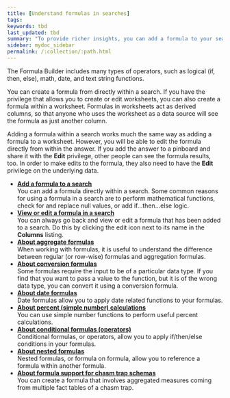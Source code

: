 ```yaml
---
title: [Understand formulas in searches]
tags:
keywords: tbd
last_updated: tbd
summary: "To provide richer insights, you can add a formula to your search. "
sidebar: mydoc_sidebar
permalink: /:collection/:path.html
---
```

The Formula Builder includes many types of operators, such as logical (if, then, else), math, date, and text string functions.

You can create a formula from directly within a search. If you have the privilege that allows you to create or edit worksheets, you can also create a formula within a worksheet. Formulas in worksheets act as derived columns, so that anyone who uses the worksheet as a data source will see the formula as just another column.

Adding a formula within a search works much the same way as adding a formula to a worksheet. However, you will be able to edit the formula directly from within the answer. If you add the answer to a pinboard and share it with the **Edit** privilege, other people can see the formula results, too. In order to make edits to the formula, they also need to have the **Edit** privilege on the underlying data.

-   **[Add a formula to a search](/admin/../complex-search/how-to-add-formula.html)**  
You can add a formula directly within a search. Some common reasons for using a formula in a search are to perform mathematical functions, check for and replace null values, or add if...then...else logic.
-   **[View or edit a formula in a search](/admin/../complex-search/edit-formula-in-answer.html)**  
You can always go back and view or edit a formula that has been added to a search. Do this by clicking the edit icon next to its name in the **Columns** listing.
-   **[About aggregate formulas](/admin/../complex-search/aggregation-formulas.html)**  
When working with formulas, it is useful to understand the difference between regular (or row-wise) formulas and aggregation formulas.
-   **[About conversion formulas](/admin/../complex-search/conversion-formulas.html)**  
Some formulas require the input to be of a particular data type. If you find that you want to pass a value to the function, but it is of the wrong data type, you can convert it using a conversion formula.
-   **[About date formulas](/advanced-search/formulas/about_date-formulas.html)**  
Date formulas allow you to apply date related functions to your formulas.
-   **[About percent (simple number) calculations](/advanced-search/formulas/about_percent-calculations.html)**  
You can use simple number functions to perform useful percent calculations.
-   **[About conditional formulas (operators)](/advanced-search/formulas/conditional-sum.html)**  
Conditional formulas, or operators, allow you to apply if/then/else conditions in your formulas.
-   **[About nested formulas](/admin/../complex-search/about-nested-formulas.html)**  
Nested formulas, or formula on formula, allow you to reference a formula within another formula.
-   **[About formula support for chasm trap schemas](/admin/../complex-search/about_formula_support_for_chasm-trap_schemas.html)**  
You can create a formula that involves aggregated measures coming from multiple fact tables of a chasm trap.
